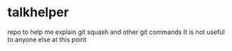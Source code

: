 # talkhelper
repo to help me explain git squash and other git commands
It is not useful to anyone else at this point
